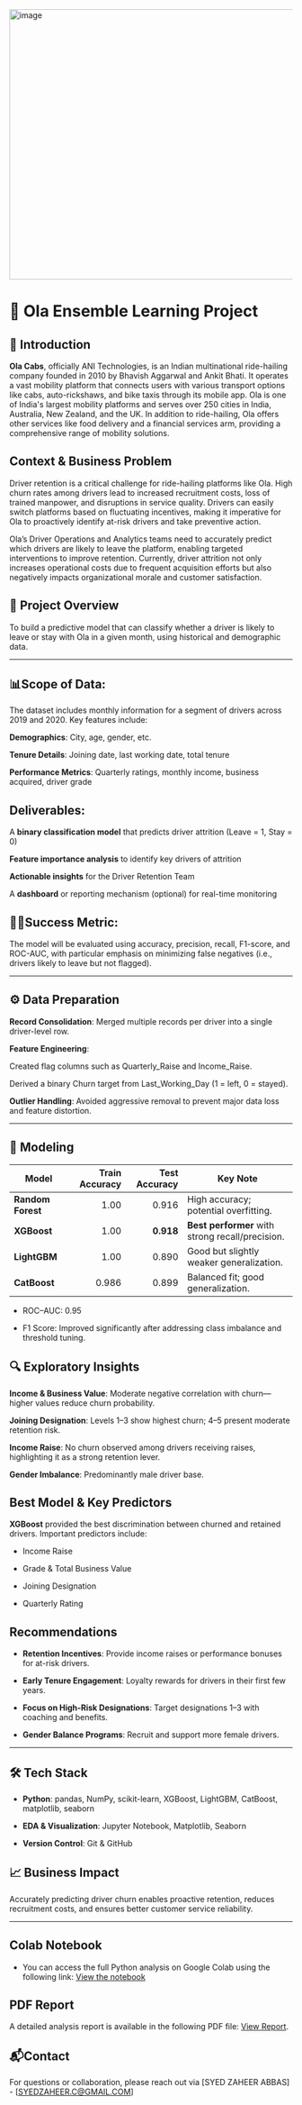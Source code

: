 <img width="1280" height="480" alt="image" src="https://github.com/user-attachments/assets/5440cb62-250b-462e-b0e5-bd98d054eca7" />



# 🚗 Ola Ensemble Learning  Project

## 📌 Introduction


**Ola Cabs**, officially ANI Technologies, is an Indian multinational ride-hailing company founded in 2010 by Bhavish Aggarwal and Ankit Bhati. It operates a vast mobility platform that connects users with various transport options like cabs, auto-rickshaws, and bike taxis through its mobile app. Ola is one of India's largest mobility platforms and serves over 250 cities in India, Australia, New Zealand, and the UK. In addition to ride-hailing, Ola offers other services like food delivery and a financial services arm, providing a comprehensive range of mobility solutions. 


## Context & Business Problem 
Driver retention is a critical challenge for ride-hailing platforms like Ola. High churn rates among drivers lead to increased recruitment costs, loss of trained manpower, and disruptions in service quality. Drivers can easily switch platforms based on fluctuating incentives, making it imperative for Ola to proactively identify at-risk drivers and take preventive action.

Ola’s Driver Operations and Analytics teams need to accurately predict which drivers are likely to leave the platform, enabling targeted interventions to improve retention. Currently, driver attrition not only increases operational costs due to frequent acquisition efforts but also negatively impacts organizational morale and customer satisfaction.

## 🧠 Project Overview

To build a predictive model that can classify whether a driver is likely to leave or stay with Ola in a given month, using historical and demographic data.

---

## 📊Scope of Data:

The dataset includes monthly information for a segment of drivers across 2019 and 2020. Key features include:

**Demographics**: City, age, gender, etc.

**Tenure Details**: Joining date, last working date, total tenure

**Performance Metrics**: Quarterly ratings, monthly income, business acquired, driver grade


## Deliverables:

A **binary classification model** that predicts driver attrition (Leave = 1, Stay = 0)

**Feature importance analysis** to identify key drivers of attrition

**Actionable insights** for the Driver Retention Team

A **dashboard** or reporting mechanism (optional) for real-time monitoring


## 🐱‍🏍Success Metric:
The model will be evaluated using accuracy, precision, recall, F1-score, and ROC-AUC, with particular emphasis on minimizing false negatives (i.e., drivers likely to leave but not flagged).

---

## ⚙️ Data Preparation

**Record Consolidation**: Merged multiple records per driver into a single driver-level row.

**Feature Engineering**:

Created flag columns such as Quarterly_Raise and Income_Raise.

Derived a binary Churn target from Last_Working_Day (1 = left, 0 = stayed).

**Outlier Handling**: Avoided aggressive removal to prevent major data loss and feature distortion.


---

## 🤖 Modeling

| Model             | Train Accuracy | Test Accuracy | Key Note                                         |
| ----------------- | -------------: | ------------: | ------------------------------------------------ |
| **Random Forest** |           1.00 |         0.916 | High accuracy; potential overfitting.            |
| **XGBoost**       |           1.00 |     **0.918** | **Best performer** with strong recall/precision. |
| **LightGBM**      |           1.00 |         0.890 | Good but slightly weaker generalization.         |
| **CatBoost**      |          0.986 |         0.899 | Balanced fit; good generalization.               |

- ROC–AUC: 0.95

- F1 Score: Improved significantly after addressing class imbalance and threshold tuning.

## 🔍 Exploratory Insights

**Income & Business Value**: Moderate negative correlation with churn—higher values reduce churn probability.

**Joining Designation**: Levels 1–3 show highest churn; 4–5 present moderate retention risk.

**Income Raise**: No churn observed among drivers receiving raises, highlighting it as a strong retention lever.

**Gender Imbalance**: Predominantly male driver base.


## Best Model & Key Predictors

**XGBoost** provided the best discrimination between churned and retained drivers.
Important predictors include:

- Income Raise

- Grade & Total Business Value

- Joining Designation

- Quarterly Rating

## Recommendations

- **Retention Incentives**: Provide income raises or performance bonuses for at-risk drivers.

- **Early Tenure Engagement**: Loyalty rewards for drivers in their first few years.

- **Focus on High-Risk Designations**: Target designations 1–3 with coaching and benefits.

- **Gender Balance Programs**: Recruit and support more female drivers.

---

## 🛠️ Tech Stack

- **Python**: pandas, NumPy, scikit-learn, XGBoost, LightGBM, CatBoost, matplotlib, seaborn

- **EDA & Visualization**: Jupyter Notebook, Matplotlib, Seaborn

- **Version Control**: Git & GitHub

## 📈 Business Impact

Accurately predicting driver churn enables proactive retention, reduces recruitment costs, and ensures better customer service reliability.

---
## Colab Notebook
- You can access the full Python analysis on Google Colab using the following link: [View the notebook](https://colab.research.google.com/drive/1XypbEknLQUbftTx9AqG_8QaCwNIb4Qlj#scrollTo=KgbZk4DlkF0I)

## PDF Report

A detailed analysis report is available in the following PDF file: [View Report](ola_retention_project.pdf
).

## 📬Contact
For questions or collaboration, please reach out via
[SYED ZAHEER ABBAS] - [SYEDZAHEER.C@GMAIL.COM]


